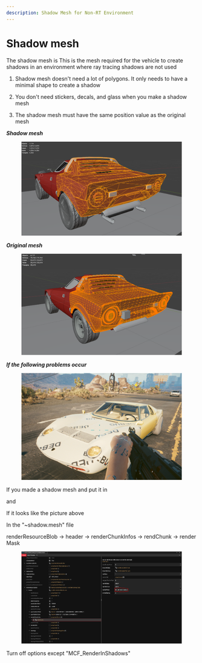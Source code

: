 ```yaml
---
description: Shadow Mesh for Non-RT Environment
---
```


# Shadow mesh

The shadow mesh is This is the mesh required for the vehicle to create shadows in an environment where ray tracing shadows are not used



1. Shadow mesh doesn't need a lot of polygons. It only needs to have a minimal shape to create a shadow



2. You don't need stickers, decals, and glass when you make a shadow mesh



3. The shadow mesh must have the same position value as the original mesh



_**Shadow mesh**_

<figure><img src="../../../.gitbook/assets/image (249).png" alt=""><figcaption></figcaption></figure>

_**Original mesh**_

<figure><img src="../../../.gitbook/assets/image (250).png" alt=""><figcaption></figcaption></figure>



_**If the following problems occur**_

<figure><img src="../../../.gitbook/assets/image (251).png" alt=""><figcaption></figcaption></figure>

If you made a shadow mesh and put it in

and

If it looks like the picture above

In the "\~shadow.mesh" file

renderResourceBlob -> header -> renderChunkInfos -> rendChunk -> render Mask

<figure><img src="../../../.gitbook/assets/image (252).png" alt=""><figcaption></figcaption></figure>

Turn off options except "MCF\_RenderInShadows"
